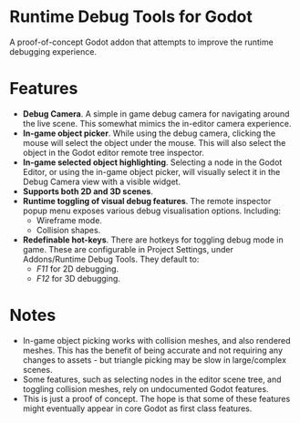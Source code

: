 # Runtime Debug Tools for Godot

A proof-of-concept Godot addon that attempts to improve the runtime debugging
experience.

# Features

- **Debug Camera**. A simple in game debug camera for navigating around the live
  scene. This somewhat mimics the in-editor camera experience.
- **In-game object picker**. While using the debug camera, clicking the mouse
  will select the object under the mouse. This will also select the object in
  the Godot editor remote tree inspector.
- **In-game selected object highlighting**. Selecting a node in the Godot
  Editor, or using the in-game object picker, will visually select it in the
  Debug Camera view with a visible widget.
- **Supports both 2D and 3D scenes**.
- **Runtime toggling of visual debug features**. The remote inspector popup menu
  exposes various debug visualisation options. Including:
  - Wireframe mode.
  - Collision shapes.
- **Redefinable hot-keys**. There are hotkeys for toggling debug mode in game.
  These are configurable in Project Settings, under Addons/Runtime Debug Tools.
  They default to:
  - _F11_ for 2D debugging.
  - _F12_ for 3D debugging.

# Notes

- In-game object picking works with collision meshes, and also rendered meshes.
  This has the benefit of being accurate and not requiring any changes to
  assets - but triangle picking may be slow in large/complex scenes.
- Some features, such as selecting nodes in the editor scene tree, and toggling
  collision meshes, rely on undocumented Godot features.
- This is just a proof of concept. The hope is that some of these features might
  eventually appear in core Godot as first class features.
